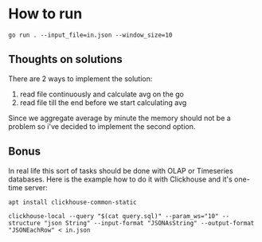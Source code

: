 # How to run

`go run . --input_file=in.json --window_size=10`

## Thoughts on solutions

There are 2 ways to implement the solution:

1. read file continuously and calculate avg on the go
2. read file till the end before we start calculating avg

Since we aggregate average by minute the memory should not be a problem so i've decided to implement the second option.

## Bonus 

In real life this sort of tasks should be done with OLAP or Timeseries databases. 
Here is the example how to do it with Clickhouse and it's one-time server:

`apt install clickhouse-common-static`

`clickhouse-local --query "$(cat query.sql)" --param_ws="10" --structure "json String" --input-format "JSONAsString" --output-format "JSONEachRow" < in.json`
